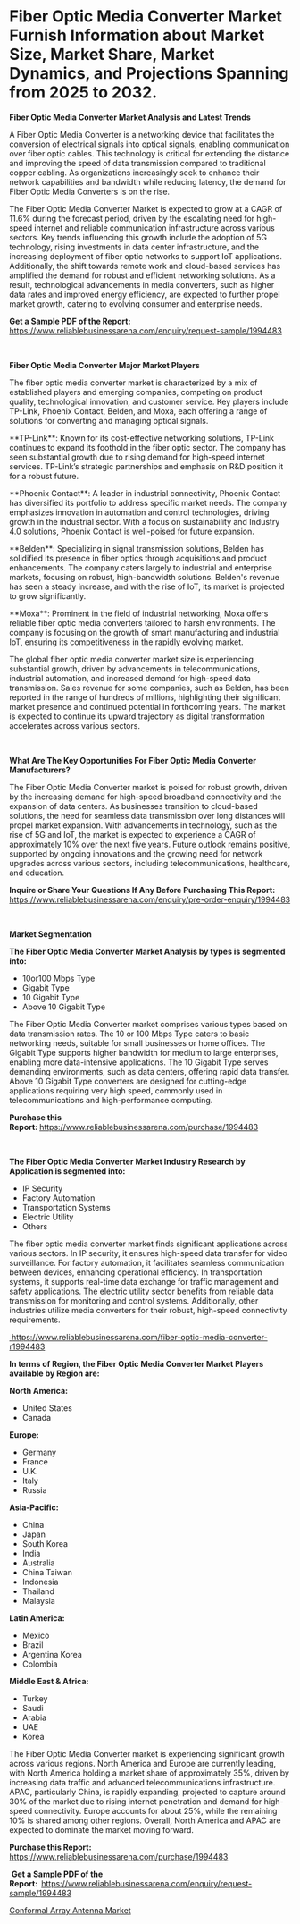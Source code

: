 <p><h1>Fiber Optic Media Converter Market Furnish Information about Market Size, Market Share, Market Dynamics, and Projections Spanning from 2025 to 2032.</h1></p><p><strong>Fiber Optic Media Converter Market Analysis and Latest Trends</strong></p>
<p><p>A Fiber Optic Media Converter is a networking device that facilitates the conversion of electrical signals into optical signals, enabling communication over fiber optic cables. This technology is critical for extending the distance and improving the speed of data transmission compared to traditional copper cabling. As organizations increasingly seek to enhance their network capabilities and bandwidth while reducing latency, the demand for Fiber Optic Media Converters is on the rise.</p><p>The Fiber Optic Media Converter Market is expected to grow at a CAGR of 11.6% during the forecast period, driven by the escalating need for high-speed internet and reliable communication infrastructure across various sectors. Key trends influencing this growth include the adoption of 5G technology, rising investments in data center infrastructure, and the increasing deployment of fiber optic networks to support IoT applications. Additionally, the shift towards remote work and cloud-based services has amplified the demand for robust and efficient networking solutions. As a result, technological advancements in media converters, such as higher data rates and improved energy efficiency, are expected to further propel market growth, catering to evolving consumer and enterprise needs.</p></p>
<p><strong>Get a Sample PDF of the Report:&nbsp;</strong> <a href="https://www.reliablebusinessarena.com/enquiry/request-sample/1994483?utm_campaign=2530&utm_medium=2&utm_source=Github&utm_content=ia&utm_term=08042025&utm_id=fiber-optic-media-converter">https://www.reliablebusinessarena.com/enquiry/request-sample/1994483</a></p>
<p>&nbsp;</p>
<p><strong>Fiber Optic Media Converter Major Market Players</strong></p>
<p><p>The fiber optic media converter market is characterized by a mix of established players and emerging companies, competing on product quality, technological innovation, and customer service. Key players include TP-Link, Phoenix Contact, Belden, and Moxa, each offering a range of solutions for converting and managing optical signals.</p><p>**TP-Link**: Known for its cost-effective networking solutions, TP-Link continues to expand its foothold in the fiber optic sector. The company has seen substantial growth due to rising demand for high-speed internet services. TP-Link’s strategic partnerships and emphasis on R&D position it for a robust future.</p><p>**Phoenix Contact**: A leader in industrial connectivity, Phoenix Contact has diversified its portfolio to address specific market needs. The company emphasizes innovation in automation and control technologies, driving growth in the industrial sector. With a focus on sustainability and Industry 4.0 solutions, Phoenix Contact is well-poised for future expansion.</p><p>**Belden**: Specializing in signal transmission solutions, Belden has solidified its presence in fiber optics through acquisitions and product enhancements. The company caters largely to industrial and enterprise markets, focusing on robust, high-bandwidth solutions. Belden's revenue has seen a steady increase, and with the rise of IoT, its market is projected to grow significantly.</p><p>**Moxa**: Prominent in the field of industrial networking, Moxa offers reliable fiber optic media converters tailored to harsh environments. The company is focusing on the growth of smart manufacturing and industrial IoT, ensuring its competitiveness in the rapidly evolving market.</p><p>The global fiber optic media converter market size is experiencing substantial growth, driven by advancements in telecommunications, industrial automation, and increased demand for high-speed data transmission. Sales revenue for some companies, such as Belden, has been reported in the range of hundreds of millions, highlighting their significant market presence and continued potential in forthcoming years. The market is expected to continue its upward trajectory as digital transformation accelerates across various sectors.</p></p>
<p>&nbsp;</p>
<p><strong>What Are The Key Opportunities For Fiber Optic Media Converter Manufacturers?</strong></p>
<p><p>The Fiber Optic Media Converter market is poised for robust growth, driven by the increasing demand for high-speed broadband connectivity and the expansion of data centers. As businesses transition to cloud-based solutions, the need for seamless data transmission over long distances will propel market expansion. With advancements in technology, such as the rise of 5G and IoT, the market is expected to experience a CAGR of approximately 10% over the next five years. Future outlook remains positive, supported by ongoing innovations and the growing need for network upgrades across various sectors, including telecommunications, healthcare, and education.</p></p>
<p><strong>Inquire or Share Your Questions If Any Before Purchasing This Report:</strong> <a href="https://www.reliablebusinessarena.com/enquiry/pre-order-enquiry/1994483?utm_campaign=2530&utm_medium=2&utm_source=Github&utm_content=ia&utm_term=08042025&utm_id=fiber-optic-media-converter">https://www.reliablebusinessarena.com/enquiry/pre-order-enquiry/1994483</a></p>
<p>&nbsp;</p>
<p><strong>Market Segmentation</strong></p>
<p><strong>The Fiber Optic Media Converter Market Analysis by types is segmented into:</strong></p>
<p><ul><li>10or100 Mbps Type</li><li>Gigabit Type</li><li>10 Gigabit Type</li><li>Above 10 Gigabit Type</li></ul></p>
<p><p>The Fiber Optic Media Converter market comprises various types based on data transmission rates. The 10 or 100 Mbps Type caters to basic networking needs, suitable for small businesses or home offices. The Gigabit Type supports higher bandwidth for medium to large enterprises, enabling more data-intensive applications. The 10 Gigabit Type serves demanding environments, such as data centers, offering rapid data transfer. Above 10 Gigabit Type converters are designed for cutting-edge applications requiring very high speed, commonly used in telecommunications and high-performance computing.</p></p>
<p><strong>Purchase this Report:&nbsp;</strong><a href="https://www.reliablebusinessarena.com/purchase/1994483?utm_campaign=2530&utm_medium=2&utm_source=Github&utm_content=ia&utm_term=08042025&utm_id=fiber-optic-media-converter">https://www.reliablebusinessarena.com/purchase/1994483</a></p>
<p>&nbsp;</p>
<p><strong>The Fiber Optic Media Converter Market Industry Research by Application is segmented into:</strong></p>
<p><ul><li>IP Security</li><li>Factory Automation</li><li>Transportation Systems</li><li>Electric Utility</li><li>Others</li></ul></p>
<p><p>The fiber optic media converter market finds significant applications across various sectors. In IP security, it ensures high-speed data transfer for video surveillance. For factory automation, it facilitates seamless communication between devices, enhancing operational efficiency. In transportation systems, it supports real-time data exchange for traffic management and safety applications. The electric utility sector benefits from reliable data transmission for monitoring and control systems. Additionally, other industries utilize media converters for their robust, high-speed connectivity requirements.</p></p>
<p><a href="https://www.reliablebusinessarena.com/fiber-optic-media-converter-r1994483?utm_campaign=2530&utm_medium=2&utm_source=Github&utm_content=ia&utm_term=08042025&utm_id=fiber-optic-media-converter">&nbsp;https://www.reliablebusinessarena.com/fiber-optic-media-converter-r1994483</a></p>
<p><strong>In terms of Region, the Fiber Optic Media Converter Market Players available by Region are:</strong></p>
<p>
    <p> <strong> North America: </strong>
        <ul>
            <li>United States</li>
            <li>Canada</li>
        </ul>
        </p> 
    <p> <strong> Europe: </strong>
        <ul>
            <li>Germany</li>
            <li>France</li>
            <li>U.K.</li>
            <li>Italy</li>
            <li>Russia</li>
        </ul>
        </p> 
    <p> <strong> Asia-Pacific: </strong>
        <ul>
            <li>China</li>
            <li>Japan</li>
            <li>South Korea</li>
            <li>India</li>
            <li>Australia</li>
            <li>China Taiwan</li>
            <li>Indonesia</li>
            <li>Thailand</li>
            <li>Malaysia</li>
        </ul>
        </p> 
    <p> <strong> Latin America: </strong>
        <ul>
            <li>Mexico</li>
            <li>Brazil</li>
            <li>Argentina Korea</li>
            <li>Colombia</li>
        </ul>
        </p> 
    <p> <strong> Middle East & Africa: </strong>
        <ul>
            <li>Turkey</li>
            <li>Saudi</li>
            <li>Arabia</li>
            <li>UAE</li>
            <li>Korea</li>
        </ul>
    </p>
    </p>
<p><p>The Fiber Optic Media Converter market is experiencing significant growth across various regions. North America and Europe are currently leading, with North America holding a market share of approximately 35%, driven by increasing data traffic and advanced telecommunications infrastructure. APAC, particularly China, is rapidly expanding, projected to capture around 30% of the market due to rising internet penetration and demand for high-speed connectivity. Europe accounts for about 25%, while the remaining 10% is shared among other regions. Overall, North America and APAC are expected to dominate the market moving forward.</p></p>
<p><strong>Purchase this Report: </strong><a href="https://www.reliablebusinessarena.com/purchase/1994483?utm_campaign=2530&utm_medium=2&utm_source=Github&utm_content=ia&utm_term=08042025&utm_id=fiber-optic-media-converter">https://www.reliablebusinessarena.com/purchase/1994483</a></p>
<p>&nbsp;<strong>Get a Sample PDF of the Report:&nbsp;&nbsp;</strong><a href="https://www.reliablebusinessarena.com/enquiry/request-sample/1994483?utm_campaign=2530&utm_medium=2&utm_source=Github&utm_content=ia&utm_term=08042025&utm_id=fiber-optic-media-converter">https://www.reliablebusinessarena.com/enquiry/request-sample/1994483</a></p>
<p><strong></strong></p>
<p><p><a href="https://github.com/abbislposival/Market-Research-Report-List-2/blob/main/conformal-array-antenna-market.md?utm_campaign=2530&utm_medium=2&utm_source=Github&utm_content=ia&utm_term=08042025&utm_id=fiber-optic-media-converter">Conformal Array Antenna Market</a></p></p>